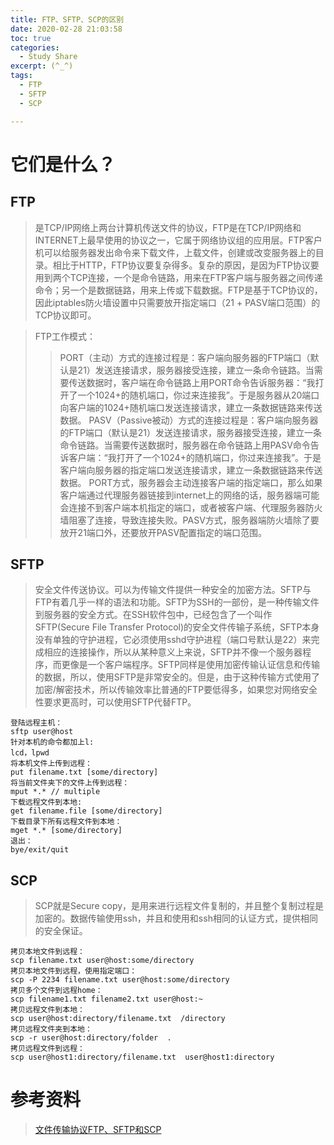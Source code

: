 ```yaml
---
title: FTP、SFTP、SCP的区别
date: 2020-02-28 21:03:58
toc: true
categories:
  - Study Share
excerpt: (^_^)
tags: 
  - FTP
  - SFTP
  - SCP

---
```




# 它们是什么？
## FTP
>是TCP/IP网络上两台计算机传送文件的协议，FTP是在TCP/IP网络和INTERNET上最早使用的协议之一，它属于网络协议组的应用层。FTP客户机可以给服务器发出命令来下载文件，上载文件，创建或改变服务器上的目录。相比于HTTP，FTP协议要复杂得多。复杂的原因，是因为FTP协议要用到两个TCP连接，一个是命令链路，用来在FTP客户端与服务器之间传递命令；另一个是数据链路，用来上传或下载数据。FTP是基于TCP协议的，因此iptables防火墙设置中只需要放开指定端口（21 + PASV端口范围）的TCP协议即可。 

>FTP工作模式：
>>PORT（主动）方式的连接过程是：客户端向服务器的FTP端口（默认是21）发送连接请求，服务器接受连接，建立一条命令链路。当需要传送数据时，客户端在命令链路上用PORT命令告诉服务器：“我打开了一个1024+的随机端口，你过来连接我”。于是服务器从20端口向客户端的1024+随机端口发送连接请求，建立一条数据链路来传送数据。
>>PASV（Passive被动）方式的连接过程是：客户端向服务器的FTP端口（默认是21）发送连接请求，服务器接受连接，建立一条命令链路。当需要传送数据时，服务器在命令链路上用PASV命令告诉客户端：“我打开了一个1024+的随机端口，你过来连接我”。于是客户端向服务器的指定端口发送连接请求，建立一条数据链路来传送数据。
PORT方式，服务器会主动连接客户端的指定端口，那么如果客户端通过代理服务器链接到internet上的网络的话，服务器端可能会连接不到客户端本机指定的端口，或者被客户端、代理服务器防火墙阻塞了连接，导致连接失败。PASV方式，服务器端防火墙除了要放开21端口外，还要放开PASV配置指定的端口范围。
## SFTP
>安全文件传送协议。可以为传输文件提供一种安全的加密方法。SFTP与 FTP有着几乎一样的语法和功能。SFTP为SSH的一部份，是一种传输文件到服务器的安全方式。在SSH软件包中，已经包含了一个叫作SFTP(Secure File Transfer Protocol)的安全文件传输子系统，SFTP本身没有单独的守护进程，它必须使用sshd守护进程（端口号默认是22）来完成相应的连接操作，所以从某种意义上来说，SFTP并不像一个服务器程序，而更像是一个客户端程序。SFTP同样是使用加密传输认证信息和传输的数据，所以，使用SFTP是非常安全的。但是，由于这种传输方式使用了加密/解密技术，所以传输效率比普通的FTP要低得多，如果您对网络安全性要求更高时，可以使用SFTP代替FTP。

    登陆远程主机：  
    sftp user@host  
    针对本机的命令都加上l:  
    lcd，lpwd  
    将本机文件上传到远程：  
    put filename.txt [some/directory]  
    将当前文件夹下的文件上传到远程：  
    mput *.* // multiple  
    下载远程文件到本地:  
    get filename.file [some/directory]  
    下载目录下所有远程文件到本地：  
    mget *.* [some/directory]  
    退出：  
    bye/exit/quit

## SCP
>SCP就是Secure copy，是用来进行远程文件复制的，并且整个复制过程是加密的。数据传输使用ssh，并且和使用和ssh相同的认证方式，提供相同的安全保证。

	拷贝本地文件到远程：  
	scp filename.txt user@host:some/directory  
	拷贝本地文件到远程，使用指定端口：  
	scp -P 2234 filename.txt user@host:some/directory  
	拷贝多个文件到远程home：  
	scp filename1.txt filename2.txt user@host:~  
	拷贝远程文件到本地：  
	scp user@host:directory/filename.txt  /directory  
	拷贝远程文件夹到本地：  
	scp -r user@host:directory/folder  .  
	拷贝远程文件到远程：  
	scp user@host1:directory/filename.txt  user@host1:directory
# 参考资料
>[文件传输协议FTP、SFTP和SCP](https://www.cnblogs.com/xingxia/p/system_ftp.html)